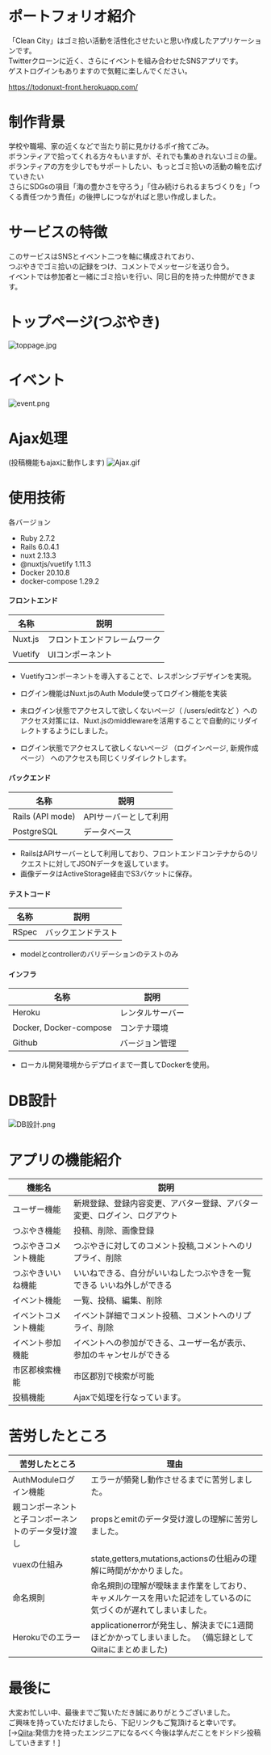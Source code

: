 # ポートフォリオ紹介

「Clean City」はゴミ拾い活動を活性化させたいと思い作成したアプリケーションです。<br>
Twitterクローンに近く、さらにイベントを組み合わせたSNSアプリです。<br>
ゲストログインもありますので気軽に楽しんでください。

https://todonuxt-front.herokuapp.com/


# 制作背景

学校や職場、家の近くなどで当たり前に見かけるポイ捨てごみ。<br>
ボランティアで拾ってくれる方々もいますが、それでも集めきれないゴミの量。<br>
ボランティアの方を少しでもサポートしたい、もっとゴミ拾いの活動の輪を広げていきたい<br>
さらにSDGsの項目「海の豊かさを守ろう」「住み続けられるまちづくりを」「つくる責任つかう責任」の後押しにつながればと思い作成しました。

# サービスの特徴

このサービスはSNSとイベント二つを軸に構成されており、<br>
つぶやきでゴミ拾いの記録をつけ、コメントでメッセージを送り合う。<br>
イベントでは参加者と一緒にゴミ拾いを行い、同じ目的を持った仲間ができます。


# トップページ(つぶやき)

![toppage.jpg](https://user-images.githubusercontent.com/77315028/134213355-fb4ddd68-d795-4063-8739-77ff32ed8dc7.jpg)

# イベント

![event.png](https://user-images.githubusercontent.com/77315028/134344404-69874592-b23b-4d28-9363-31d332fc9afb.png)

# Ajax処理
(投稿機能もajaxに動作します)
![Ajax.gif](https://user-images.githubusercontent.com/77315028/134439445-761bad4c-4c7e-4a9b-8ebe-f54d6399c1de.gif)

# 使用技術

各バージョン
- Ruby 2.7.2
- Rails 6.0.4.1
- nuxt 2.13.3
- @nuxtjs/vuetify 1.11.3
- Docker 20.10.8
- docker-compose 1.29.2

#### フロントエンド
| 名称 | 説明 |
| ---- | ---- |
| Nuxt.js | フロントエンドフレームワーク |
| Vuetify | UIコンポーネント |
- Vuetifyコンポーネントを導入することで、レスポンシブデザインを実現。

- ログイン機能はNuxt.jsのAuth Module使ってログイン機能を実装

- 未ログイン状態でアクセスして欲しくないページ（ /users/editなど ）へのアクセス対策には、Nuxt.jsのmiddlewareを活用することで自動的にリダイレクトするようにしました。

- ログイン状態でアクセスして欲しくないページ （ログインページ, 新規作成ページ） へのアクセスも同じくリダイレクトします。
#### バックエンド
| 名称 | 説明 |
| ---- | ---- |
| Rails (API mode) | APIサーバーとして利用 |
| PostgreSQL | データベース |
- RailsはAPIサーバーとして利用しており、フロントエンドコンテナからのリクエストに対してJSONデータを返しています。
- 画像データはActiveStorage経由でS3バケットに保存。

#### テストコード
| 名称 | 説明 |
| ---- | ---- |
| RSpec | バックエンドテスト |
- modelとcontrollerのバリデーションのテストのみ

#### インフラ
| 名称 | 説明 |
| ---- | ---- |
| Heroku |  レンタルサーバー |
| Docker, Docker-compose | コンテナ環境 |
| Github | バージョン管理 |
- ローカル開発環境からデプロイまで一貫してDockerを使用。

# DB設計

![DB設計.png](https://user-images.githubusercontent.com/77315028/134330743-24d7c6d3-f22d-4fe0-80ce-4c7c994a356c.png)

# アプリの機能紹介
| 機能名 | 説明 |
|----|----|
| ユーザー機能 | 新規登録、登録内容変更、アバター登録、アバター変更、ログイン、ログアウト |
| つぶやき機能 | 投稿、削除、画像登録 |
| つぶやきコメント機能 | つぶやきに対してのコメント投稿,コメントへのリプライ、削除 |
| つぶやきいいね機能 | いいねできる、自分がいいねしたつぶやきを一覧できる いいね外しができる |
| イベント機能 | 一覧、投稿、編集、削除 |
| イベントコメント機能 | イベント詳細でコメント投稿、コメントへのリプライ、削除 |
| イベント参加機能 | イベントへの参加ができる、ユーザー名が表示、参加のキャンセルができる |
| 市区郡検索機能 | 市区郡別で検索が可能 |
| 投稿機能 | Ajaxで処理を行なっています。 |


# 苦労したところ

| 苦労したところ | 理由 |
|----|----|
| AuthModuleログイン機能 | エラーが頻発し動作させるまでに苦労しました。 |
| 親コンポーネントと子コンポーネントのデータ受け渡し | propsとemitのデータ受け渡しの理解に苦労しました。 |
| vuexの仕組み | state,getters,mutations,actionsの仕組みの理解に時間がかかりました。 |
| 命名規則 | 命名規則の理解が曖昧まま作業をしており、キャメルケースを用いた記述をしているのに気づくのが遅れてしまいました。 |
| Herokuでのエラー | applicationerrorが発生し、解決までに1週間ほどかかってしまいました。 （備忘録としてQiitaにまとめました)|

# 最後に

大変お忙しい中、最後までご覧いただき誠にありがとうございました。<br>
ご興味を持っていただけましたら、下記リンクもご覧頂けると幸いです。<br>
[→[Qiita](https://qiita.com/TETSU33):発信力を持ったエンジニアになるべく今後は学んだことをドシドシ投稿していきます！]
